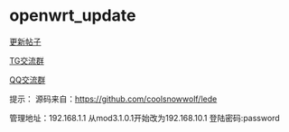 # openwrt_update
 [更新帖子][A]
 
 [TG交流群][B]
 
 [QQ交流群][C]
 

提示：
源码来自：https://github.com/coolsnowwolf/lede

管理地址：192.168.1.1
从mod3.1.0.1开始改为192.168.10.1
登陆密码:password
  
  
  
  
  
  
  
  
  
  
  
  
  
  
  
  
  
  
  
  
  
  
  
  
  
  
  
  
  
  
  
  
[A]: https://www.right.com.cn/forum/thread-304009-1-1.html
[B]: https://t.me/joinchat/MHkJCxH8gUdV4UFBrxw_Ow
[C]: https://jq.qq.com/?_wv=1027&k=5b7xL8x
